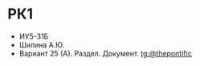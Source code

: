 # РК1
+ ИУ5-31Б
+ Шилина А.Ю. 
+ Вариант 25 (А). Раздел. Документ.
[tg:@thepontific](https://t.me/thepontific)
